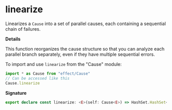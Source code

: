 # linearize

Linearizes a `Cause` into a set of parallel causes, each containing a
sequential chain of failures.

**Details**

This function reorganizes the cause structure so that you can analyze each
parallel branch separately, even if they have multiple sequential errors.

To import and use `linearize` from the "Cause" module:

```ts
import * as Cause from "effect/Cause"
// Can be accessed like this
Cause.linearize
```

**Signature**

```ts
export declare const linearize: <E>(self: Cause<E>) => HashSet.HashSet<Cause<E>>
```
